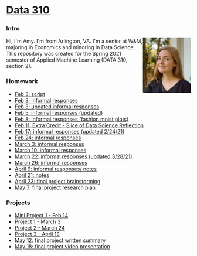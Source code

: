 # [Data 310](https://aehilla.github.io/data310_spring2021/)

### Intro
<img style="float: right;" src="./image%20(2).jpg" width="131" height="150" />
Hi, I'm Amy. I'm from Arlington, VA. I'm a senior at W&M, majoring in Economics and minoring in Data Science. 
This repository was created for the Spring 2021 semester of Applied Machine Learning (DATA 310, section 2). 

### Homework
- [Feb 3: script](https://github.com/aehilla/data310_spring2021/blob/main/feb3_homework_script.py)
- [Feb 3: informal responses](https://aehilla.github.io/data310_spring2021/feb3_homework_responses.html)
- [Feb 3: updated informal responses](https://aehilla.github.io/data310_spring2021/feb3_responses_updated.html)
- [Feb 5: informal responses (updated)](https://aehilla.github.io/data310_spring2021/feb5_homework.html)
- [Feb 8: informal responses (fashion mnist plots)](https://aehilla.github.io/data310_spring2021/feb8_homework.html)
- [Feb 11: Extra Credit - Slice of Data Science Reflection](https://aehilla.github.io/data310_spring2021/slice_of_data_sci.html)
- [Feb 17: informal responses (updated 2/24/21)](https://aehilla.github.io/data310_spring2021/feb17_homework.html)
- [Feb 24: informal responses](https://aehilla.github.io/data310_spring2021/feb24_homework.html)
- [March 3: informal responses](https://aehilla.github.io/data310_spring2021/march3_homework.html)
- [March 10: informal responses](https://aehilla.github.io/data310_spring2021/march10_homework.html)
- [March 22: informal responses (updated 3/28/21)](https://aehilla.github.io/data310_spring2021/march22_hw.html)
- [March 26: informal responses](https://aehilla.github.io/data310_spring2021/march26_hw.html)
- [April 9: informal responses/ notes](https://aehilla.github.io/data310_spring2021/april9_responses.html)
- [April 21: notes](https://aehilla.github.io/data310_spring2021/april21_notes.html)
- [April 23: final project brainstorming](https://aehilla.github.io/data310_spring2021/final_proj_ideas.html)
- [May 7: final project research plan](https://aehilla.github.io/data310_spring2021/finalproj_researchplan.html)


### Projects
 - [Mini Project 1 - Feb 14](https://aehilla.github.io/data310_spring2021/MiniProj1.html)
 - [Project 1 - March 3](https://aehilla.github.io/data310_spring2021/Project1.html)
 - [Project 2 - March 24](https://aehilla.github.io/data310_spring2021/project2.html)
 - [Project 3 - April 18](https://aehilla.github.io/data310_spring2021/project3.html)
 - [May 12: final project written summary](https://aehilla.github.io/data310_spring2021/final_project.html)
 - [May 18: final project video presentation](https://youtu.be/aHS9KYa_bQ4)


